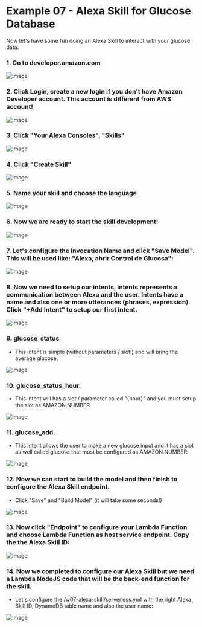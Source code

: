 # Example 07 - Alexa Skill for Glucose Database

Now let's have some fun doing an Alexa Skill to interact with your glucose data.

### 1. Go to developer.amazon.com 

![image](images/01.png) 

### 2. Click Login, create a new login if you don't have Amazon Developer account. This account is different from AWS account!

![image](images/02.1.png) 

### 3. Click "Your Alexa Consoles", "Skills"

![image](images/03.png) 

### 4. Click "Create Skill"

![image](images/04.png) 

### 5. Name your skill and choose the language 

![image](images/05.png) 

### 6. Now we are ready to start the skill development!

![image](images/06.png) 

### 7. Let's configure the Invocation Name and click "Save Model". This will be used like: "Alexa, abrir Control de Glucosa":

![image](images/07.png)

### 8. Now we need to setup our intents, intents represents a communication between Alexa and the user. Intents have a name and also one or more utterances (phrases, expression). Click "+Add Intent" to setup our first intent.

![image](images/08.png)

### 9. glucose_status 

* This intent is simple (without parameters / slot!) and will bring the average glucose.

![image](images/09.png)

### 10. glucose_status_hour. 

* This intent will has a slot / parameter called "{hour}" and you must setup the slot as AMAZON.NUMBER

![image](images/10.png)

### 11. glucose_add. 

* This intent allows the user to make a new glucose input and it has a slot as well called glucosa that must be configured as AMAZON.NUMBER

![image](images/11.png)

### 12. Now we can start to build the model and then finish to configure the Alexa Skill endpoint. 

* Click "Save" and "Build Model" (it will take some seconds!)

![image](images/12.png)

### 13. Now click "Endpoint" to configure your Lambda Function and choose Lambda Function as host service endpoint. Copy the the Alexa Skill ID:

![image](images/13.png)


### 14. Now we completed to configure our Alexa Skill but we need a Lambda NodeJS code that will be the back-end function for the skill. 

* Let's configure the /w07-alexa-skill/serverless.yml with the right Alexa Skill ID, DynamoDB table name and also the user name:

![image](images/14.png)
